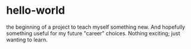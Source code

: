 # hello-world
the beginning of a project to teach myself something new. And hopefully something useful for my future "career" choices. Nothing exciting; just wanting to learn.

